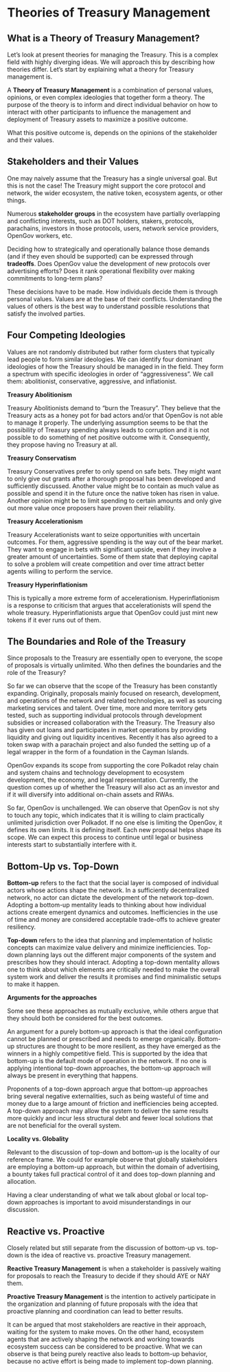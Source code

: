 # Theories of Treasury Management

## What is a Theory of Treasury Management?

Let’s look at present theories for managing the Treasury. This is a complex field with highly diverging ideas. We will approach this by describing how theories differ. Let’s start by explaining what a theory for Treasury management is.

A **Theory of Treasury Management** is a combination of personal values, opinions, or even complex ideologies that together form a theory. The purpose of the theory is to inform and direct individual behavior on how to interact with other participants to influence the management and deployment of Treasury assets to maximize a positive outcome.

What this positive outcome is, depends on the opinions of the stakeholder and their values.

## Stakeholders and their Values

One may naively assume that the Treasury has a single universal goal. But this is not the case! The Treasury might support the core protocol and network, the wider ecosystem, the native token, ecosystem agents, or other things.

Numerous **stakeholder groups** in the ecosystem have partially overlapping and conflicting interests, such as DOT holders, stakers, protocols, parachains, investors in those protocols, users, network service providers, OpenGov workers, etc.

Deciding how to strategically and operationally balance those demands (and if they even should be supported) can be expressed through **tradeoffs**. Does OpenGov value the development of new protocols over advertising efforts? Does it rank operational flexibility over making commitments to long-term plans?

These decisions have to be made. How individuals decide them is through personal values. Values are at the base of their conflicts. Understanding the values of others is the best way to understand possible resolutions that satisfy the involved parties.

## Four Competing Ideologies

Values are not randomly distributed but rather form clusters that typically lead people to form similar ideologies. We can identify four dominant ideologies of how the Treasury should be managed in in the field. They form a spectrum with specific ideologies in order of “aggressiveness”. We call them: abolitionist, conservative, aggressive, and inflationist.

**Treasury Abolitionism**

Treasury Abolitionists demand to “burn the Treasury”. They believe that the Treasury acts as a honey pot for bad actors and/or that OpenGov is not able to manage it properly. The underlying assumption seems to be that the possibility of Treasury spending always leads to corruption and it is not possible to do something of net positive outcome with it. Consequently, they propose having no Treasury at all.

**Treasury Conservatism**

Treasury Conservatives prefer to only spend on safe bets. They might want to only give out grants after a thorough proposal has been developed and sufficiently discussed. Another value might be to contain as much value as possible and spend it in the future once the native token has risen in value. Another opinion might be to limit spending to certain amounts and only give out more value once proposers have proven their reliability.

**Treasury Accelerationism**

Treasury Accelerationists want to seize opportunities with uncertain outcomes. For them, aggressive spending is the way out of the bear market. They want to engage in bets with significant upside, even if they involve a greater amount of uncertainties. Some of them state that deploying capital to solve a problem will create competition and over time attract better agents willing to perform the service.

**Treasury Hyperinflationism**

This is typically a more extreme form of accelerationism. Hyperinflationism is a response to criticism that argues that accelerationists will spend the whole treasury. Hyperinflationists argue that OpenGov could just mint new tokens if it ever runs out of them.

## The Boundaries and Role of the Treasury

Since proposals to the Treasury are essentially open to everyone, the scope of proposals is virtually unlimited. Who then defines the boundaries and the role of the Treasury?

So far we can observe that the scope of the Treasury has been constantly expanding. Originally, proposals mainly focused on research, development, and operations of the network and related technologies, as well as sourcing marketing services and talent. Over time, more and more territory gets tested, such as supporting individual protocols through development subsidies or increased collaboration with the Treasury. The Treasury also has given out loans and participates in market operations by providing liquidity and giving out liquidity incentives. Recently it has also agreed to a token swap with a parachain project and also funded the setting up of a legal wrapper in the form of a foundation in the Cayman Islands.

OpenGov expands its scope from supporting the core Polkadot relay chain and system chains and technology development to ecosystem development, the economy, and legal representation. Currently, the question comes up of whether the Treasury will also act as an investor and if it will diversify into additional on-chain assets and RWAs.

So far, OpenGov is unchallenged. We can observe that OpenGov is not shy to touch any topic, which indicates that it is willing to claim practically unlimited jurisdiction over Polkadot. If no one else is limiting the OpenGov, it defines its own limits. It is defining itself. Each new proposal helps shape its scope. We can expect this process to continue until legal or business interests start to substantially interfere with it.

## Bottom-Up vs. Top-Down

**Bottom-up** refers to the fact that the social layer is composed of individual actors whose actions shape the network. In a sufficiently decentralized network, no actor can dictate the development of the network top-down. Adopting a bottom-up mentality leads to thinking about how individual actions create emergent dynamics and outcomes. Inefficiencies in the use of time and money are considered acceptable trade-offs to achieve greater resiliency.

**Top-down** refers to the idea that planning and implementation of holistic concepts can maximize value delivery and minimize inefficiencies. Top-down planning lays out the different major components of the system and prescribes how they should interact. Adopting a top-down mentality allows one to think about which elements are critically needed to make the overall system work and deliver the results it promises and find minimalistic setups to make it happen.

**Arguments for the approaches**

Some see these approaches as mutually exclusive, while others argue that they should both be considered for the best outcomes.

An argument for a purely bottom-up approach is that the ideal configuration cannot be planned or prescribed and needs to emerge organically. Bottom-up structures are thought to be more resilient, as they have emerged as the winners in a highly competitive field. This is supported by the idea that bottom-up is the default mode of operation in the network. If no one is applying intentional top-down approaches, the bottom-up approach will always be present in everything that happens. 

Proponents of a top-down approach argue that bottom-up approaches bring several negative externalities, such as being wasteful of time and money due to a large amount of friction and inefficiencies being accepted. A top-down approach may allow the system to deliver the same results more quickly and incur less structural debt and fewer local solutions that are not beneficial for the overall system.

**Locality vs. Globality**

Relevant to the discussion of top-down and bottom-up is the locality of our reference frame. We could for example observe that globally stakeholders are employing a bottom-up approach, but within the domain of advertising, a bounty takes full practical control of it and does top-down planning and allocation.

Having a clear understanding of what we talk about global or local top-down approaches is important to avoid misunderstandings in our discussion.

## Reactive vs. Proactive

Closely related but still separate from the discussion of bottom-up vs. top-down is the idea of reactive vs. proactive Treasury management.

**Reactive Treasury Management** is when a stakeholder is passively waiting for proposals to reach the Treasury to decide if they should AYE or NAY them.

**Proactive Treasury Management** is the intention to actively participate in the organization and planning of future proposals with the idea that proactive planning and coordination can lead to better results.

It can be argued that most stakeholders are reactive in their approach, waiting for the system to make moves. On the other hand, ecosystem agents that are actively shaping the network and working towards ecosystem success can be considered to be proactive. What we can observe is that being purely reactive also leads to bottom-up behavior, because no active effort is being made to implement top-down planning.